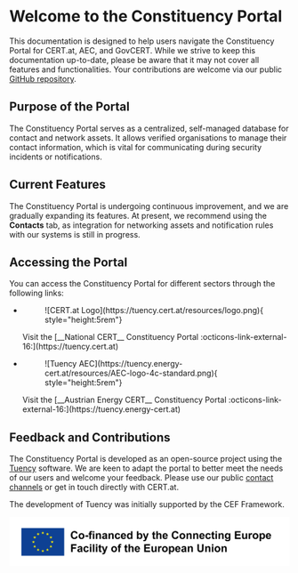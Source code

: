 # Welcome to the Constituency Portal

This documentation is designed to help users navigate the Constituency Portal for CERT.at, AEC,
and GovCERT. While we strive to keep this documentation up-to-date, please be aware that it may
not cover all features and functionalities. Your contributions are welcome
via our public [GitHub repository](https://github.com/certat/tuency-docs).

## Purpose of the Portal

The Constituency Portal serves as a centralized, self-managed database for contact and network
assets. It allows verified organisations to manage their contact information, which is vital for
communicating during security incidents or notifications.

## Current Features

The Constituency Portal is undergoing continuous improvement, and we are gradually expanding its
features. At present, we recommend using the **Contacts** tab, as integration for networking assets
and notification rules with our systems is still in progress.

## Accessing the Portal

You can access the Constituency Portal for different sectors through the following links:

<div class="grid cards" markdown>

-  <figure markdown="span">![CERT.at Logo](https://tuency.cert.at/resources/logo.png){ style="height:5rem"}</figure>
   Visit the [__National CERT__ Constituency Portal :octicons-link-external-16:](https://tuency.cert.at)
-  <figure markdown="span">![Tuency AEC](https://tuency.energy-cert.at/resources/AEC-logo-4c-standard.png){ style="height:5rem"}</figure>
   Visit the [__Austrian Energy CERT__ Constituency Portal :octicons-link-external-16:](https://tuency.energy-cert.at)
</div>

## Feedback and Contributions

The Constituency Portal is developed as an open-source project using the [Tuency](https://gitlab.com/intevation/tuency/tuency)
software. We are keen to adapt the portal to better meet the needs of our users and welcome your
feedback. Please use our public [contact channels](https://cert.at/en/about-us/contact/) or get in
touch directly with CERT.at.

The development of Tuency was initially supported by the CEF Framework.

![CEF Logo](assets/cef_logo.png)
